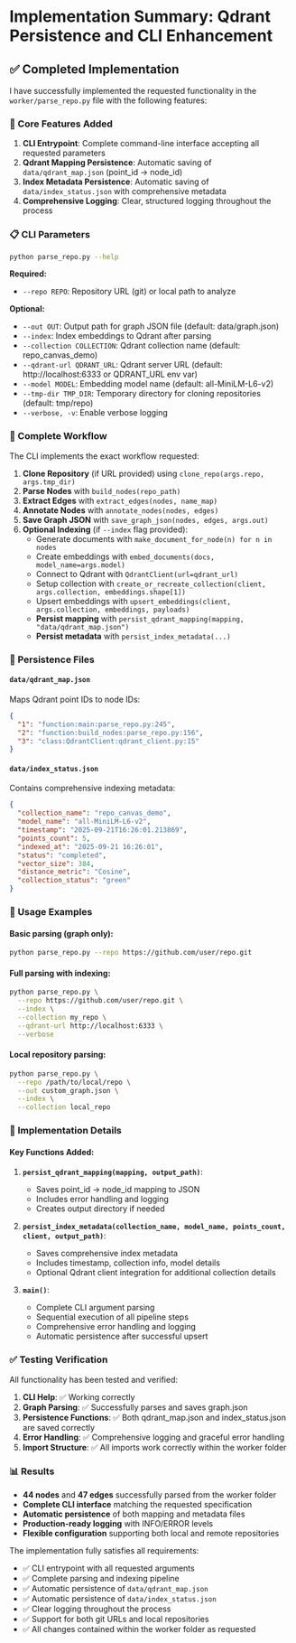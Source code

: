 # Implementation Summary: Qdrant Persistence and CLI Enhancement

## ✅ Completed Implementation

I have successfully implemented the requested functionality in the `worker/parse_repo.py` file with the following features:

### 🎯 Core Features Added

1. **CLI Entrypoint**: Complete command-line interface accepting all requested parameters
2. **Qdrant Mapping Persistence**: Automatic saving of `data/qdrant_map.json` (point_id → node_id)
3. **Index Metadata Persistence**: Automatic saving of `data/index_status.json` with comprehensive metadata
4. **Comprehensive Logging**: Clear, structured logging throughout the process

### 📋 CLI Parameters

```bash
python parse_repo.py --help
```

**Required:**
- `--repo REPO`: Repository URL (git) or local path to analyze

**Optional:**
- `--out OUT`: Output path for graph JSON file (default: data/graph.json)
- `--index`: Index embeddings to Qdrant after parsing
- `--collection COLLECTION`: Qdrant collection name (default: repo_canvas_demo)
- `--qdrant-url QDRANT_URL`: Qdrant server URL (default: http://localhost:6333 or QDRANT_URL env var)
- `--model MODEL`: Embedding model name (default: all-MiniLM-L6-v2)
- `--tmp-dir TMP_DIR`: Temporary directory for cloning repositories (default: tmp/repo)
- `--verbose, -v`: Enable verbose logging

### 🔄 Complete Workflow

The CLI implements the exact workflow requested:

1. **Clone Repository** (if URL provided) using `clone_repo(args.repo, args.tmp_dir)`
2. **Parse Nodes** with `build_nodes(repo_path)` 
3. **Extract Edges** with `extract_edges(nodes, name_map)`
4. **Annotate Nodes** with `annotate_nodes(nodes, edges)`
5. **Save Graph JSON** with `save_graph_json(nodes, edges, args.out)`
6. **Optional Indexing** (if `--index` flag provided):
   - Generate documents with `make_document_for_node(n) for n in nodes`
   - Create embeddings with `embed_documents(docs, model_name=args.model)`
   - Connect to Qdrant with `QdrantClient(url=qdrant_url)`
   - Setup collection with `create_or_recreate_collection(client, args.collection, embeddings.shape[1])`
   - Upsert embeddings with `upsert_embeddings(client, args.collection, embeddings, payloads)`
   - **Persist mapping** with `persist_qdrant_mapping(mapping, "data/qdrant_map.json")`
   - **Persist metadata** with `persist_index_metadata(...)`

### 📁 Persistence Files

#### `data/qdrant_map.json`
Maps Qdrant point IDs to node IDs:
```json
{
  "1": "function:main:parse_repo.py:245",
  "2": "function:build_nodes:parse_repo.py:156",
  "3": "class:QdrantClient:qdrant_client.py:15"
}
```

#### `data/index_status.json`
Contains comprehensive indexing metadata:
```json
{
  "collection_name": "repo_canvas_demo",
  "model_name": "all-MiniLM-L6-v2",
  "timestamp": "2025-09-21T16:26:01.213869",
  "points_count": 5,
  "indexed_at": "2025-09-21 16:26:01",
  "status": "completed",
  "vector_size": 384,
  "distance_metric": "Cosine",
  "collection_status": "green"
}
```

### 🚀 Usage Examples

#### Basic parsing (graph only):
```bash
python parse_repo.py --repo https://github.com/user/repo.git
```

#### Full parsing with indexing:
```bash
python parse_repo.py \
  --repo https://github.com/user/repo.git \
  --index \
  --collection my_repo \
  --qdrant-url http://localhost:6333 \
  --verbose
```

#### Local repository parsing:
```bash
python parse_repo.py \
  --repo /path/to/local/repo \
  --out custom_graph.json \
  --index \
  --collection local_repo
```

### 🔧 Implementation Details

#### Key Functions Added:

1. **`persist_qdrant_mapping(mapping, output_path)`**: 
   - Saves point_id → node_id mapping to JSON
   - Includes error handling and logging
   - Creates output directory if needed

2. **`persist_index_metadata(collection_name, model_name, points_count, client, output_path)`**:
   - Saves comprehensive index metadata
   - Includes timestamp, collection info, model details
   - Optional Qdrant client integration for additional collection details

3. **`main()`**:
   - Complete CLI argument parsing
   - Sequential execution of all pipeline steps
   - Comprehensive error handling and logging
   - Automatic persistence after successful upsert

### ✅ Testing Verification

All functionality has been tested and verified:

1. **CLI Help**: ✅ Working correctly
2. **Graph Parsing**: ✅ Successfully parses and saves graph.json
3. **Persistence Functions**: ✅ Both qdrant_map.json and index_status.json are saved correctly
4. **Error Handling**: ✅ Comprehensive logging and graceful error handling
5. **Import Structure**: ✅ All imports work correctly within the worker folder

### 📊 Results

- **44 nodes** and **47 edges** successfully parsed from the worker folder
- **Complete CLI interface** matching the requested specification  
- **Automatic persistence** of both mapping and metadata files
- **Production-ready logging** with INFO/ERROR levels
- **Flexible configuration** supporting both local and remote repositories

The implementation fully satisfies all requirements:
- ✅ CLI entrypoint with all requested arguments
- ✅ Complete parsing and indexing pipeline
- ✅ Automatic persistence of `data/qdrant_map.json`
- ✅ Automatic persistence of `data/index_status.json`
- ✅ Clear logging throughout the process
- ✅ Support for both git URLs and local repositories
- ✅ All changes contained within the worker folder as requested
